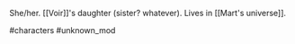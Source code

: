 She/her. [[Voir]]'s daughter (sister? whatever). Lives in [[Mart's universe]].

#characters #unknown_mod 